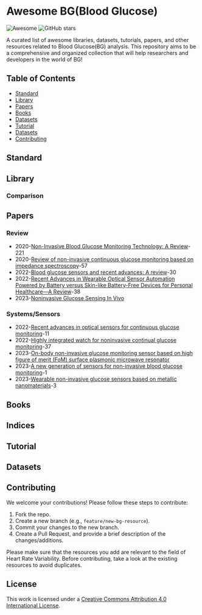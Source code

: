 # Awesome BG(Blood Glucose)


![Awesome](https://awesome.re/badge.svg) ![GitHub stars](https://img.shields.io/github/stars/mintisan/awesome-bg.svg?style=social)

A curated list of awesome libraries, datasets, tutorials, papers, and other resources related to Blood Glucose(BG) analysis. This repository aims to be a comprehensive and organized collection that will help researchers and developers in the world of BG!

## Table of Contents

- [Standard](#standard)
- [Library](#library)
- [Papers](#papers)
- [Books](#books)
- [Datasets](#datasets)
- [Tutorial](#tutorial)
- [Datasets](#datasets)
- [Contributing](#contributing)

## Standard


## Library



### Comparison


## Papers

### Review

- 2020-[Non-Invasive Blood Glucose Monitoring Technology: A Review](https://www.ncbi.nlm.nih.gov/pmc/articles/PMC7731259/)-221
- 2020-[Review of non-invasive continuous glucose monitoring based on impedance spectroscopy](https://www.sciencedirect.com/science/article/abs/pii/S0924424720301278)-57
- 2022-[Blood glucose sensors and recent advances: A review](https://www.worldscientific.com/doi/10.1142/S1793545822300038)-30
- 2022-[Recent Advances in Wearable Optical Sensor Automation Powered by Battery versus Skin-like Battery-Free Devices for Personal Healthcare—A Review](https://www.ncbi.nlm.nih.gov/pmc/articles/PMC8838083/)-38
- 2023-[Noninvasive Glucose Sensing In Vivo](https://www.mdpi.com/1424-8220/23/16/7057)


### Systems/Sensors

- 2022-[Recent advances in optical sensors for continuous glucose monitoring](https://pubs.rsc.org/en/content/articlehtml/2022/sd/d1sd00030f)-11
- 2022-[Highly integrated watch for noninvasive continual glucose monitoring](https://www.nature.com/articles/s41378-022-00355-5)-37
- 2023-[On-body non-invasive glucose monitoring sensor based on high figure of merit (FoM) surface plasmonic microwave resonator](https://www.nature.com/articles/s41598-023-44435-6)
- 2023-[A new generation of sensors for non-invasive blood glucose monitoring](https://e-century.us/files/ajtr/15/6/ajtr0150987.pdf)-1
- 2023-[Wearable non-invasive glucose sensors based on metallic nanomaterials](https://www.sciencedirect.com/science/article/pii/S2590006423000984)-3

## Books


## Indices



## Tutorial

## Datasets



## Contributing

We welcome your contributions! Please follow these steps to contribute:

1. Fork the repo.
2. Create a new branch (e.g., `feature/new-bg-resource`).
3. Commit your changes to the new branch.
4. Create a Pull Request, and provide a brief description of the changes/additions.

Please make sure that the resources you add are relevant to the field of Heart Rate Variability. Before contributing, take a look at the existing resources to avoid duplicates.

## License

This work is licensed under a [Creative Commons Attribution 4.0 International License](https://creativecommons.org/licenses/by/4.0/).
